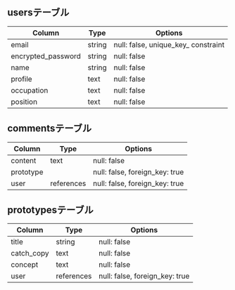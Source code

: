 ## usersテーブル

| Column | Type       | Options                        |
| ------ | ---------- | ------------------------------ |
| email | string | null: false, unique_key_ constraint |
| encrypted_password  | string | null: false |
| name   | string | null: false |
| profile  | text | null: false |
| occupation   | text | null: false |
| position  | text | null: false |


## commentsテーブル

| Column | Type       | Options                        |
| ------ | ---------- | ------------------------------ |
| content | text | null: false |
| prototype |  | null: false, foreign_key: true |
| user | references | null: false, foreign_key: true |


## prototypesテーブル

| Column | Type       | Options                        |
| ------ | ---------- | ------------------------------ |
| title | string | null: false |
| catch_copy | text | null: false |
| concept | text | null: false |
| user | references | null: false, foreign_key: true |
